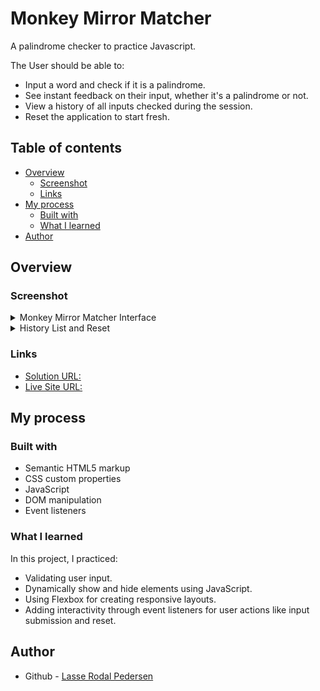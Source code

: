 # Monkey Mirror Matcher

A palindrome checker to practice Javascript.

The User should be able to:
- Input a word and check if it is a palindrome.
- See instant feedback on their input, whether it's a palindrome or not.
- View a history of all inputs checked during the session.
- Reset the application to start fresh.

## Table of contents

- [Overview](#overview)
  - [Screenshot](#screenshot)
  - [Links](#links)
- [My process](#my-process)
  - [Built with](#built-with)
  - [What I learned](#what-i-learned)
- [Author](#author)

## Overview

### Screenshot

<details>
  <summary>Monkey Mirror Matcher Interface</summary>
  <img src="./Media/screenshots/interface.png" alt="Monkey Mirror Matcher Interface" width="600"/>
</details>

<details>
  <summary>History List and Reset</summary>
  <img src="./Media/screenshots/history_and_reset.png" alt="Monkey Mirror Matcher History List and Reset" width="600"/>
</details>

### Links

- [Solution URL:](https://github.com/Lasse-Rodal/Palindrome-Checker-Monkey-Mirror-Matcher)
- [Live Site URL:](https://lasse-rodal.github.io/Palindrome-Checker-Monkey-Mirror-Matcher/)

## My process

### Built with

- Semantic HTML5 markup
- CSS custom properties
- JavaScript
- DOM manipulation
- Event listeners

### What I learned

In this project, I practiced:

- Validating user input.
- Dynamically show and hide elements using JavaScript.
- Using Flexbox for creating responsive layouts.
- Adding interactivity through event listeners for user actions like input submission and reset.

## Author

- Github - [Lasse Rodal Pedersen](https://github.com/Lasse-Rodal)

